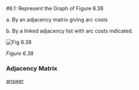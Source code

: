 #6.1: Represent the Graph of Figure 6.38

  a. By an adjacency matrix giving arc costs

  b. By a linked adjacency list with arc costs indicated.

![Fig 6.38](http://orion.lcg.ufrj.br/Dr.Dobbs/books/book9/images/fig6_38.gif)

*Figure 6.38*



### Adjacency Matrix

[answer](https://www.evernote.com/shard/s298/sh/2d0d8197-7b98-4138-af76-be2361b0d861/bed8ca661dd44403097e03469040e767)


